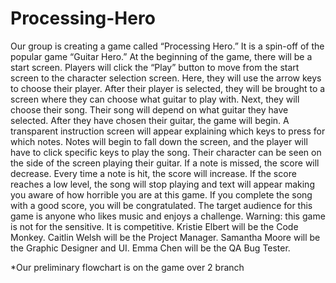 Processing-Hero
===============
  Our group is creating a game called “Processing Hero.” It is a spin-off of the popular game “Guitar Hero.” At the beginning of the game, there will be a start screen. Players will click the “Play” button to move from the start screen to the character selection screen. Here, they will use the arrow keys to choose their player. After their player is selected, they will be brought to a screen where they can choose what guitar to play with. Next, they will choose their song. Their song will depend on what guitar they have selected. After they have chosen their guitar, the game will begin. A transparent instruction screen will appear explaining which keys to press for which notes. Notes will begin to fall down the screen, and the player will have to click specific keys to play the song. Their character can be seen on the side of the screen playing their guitar. If a note is missed, the score will decrease. Every time a note is hit, the score will increase. If the score reaches a low level, the song will stop playing and text will appear making you aware of how horrible you are at this game. If you complete the song with a good score, you will be congratulated. 
  The target audience for this game is anyone who likes music and enjoys a challenge. Warning: this game is not for the sensitive. It is competitive. Kristie Elbert will be the Code Monkey. Caitlin Welsh will be the Project Manager. Samantha Moore will be the Graphic Designer and UI. Emma Chen will be the QA Bug Tester. 

*Our preliminary flowchart is on the game over 2 branch
